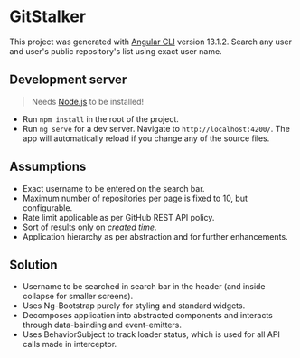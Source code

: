 # GitStalker

This project was generated with [Angular CLI](https://github.com/angular/angular-cli) version 13.1.2. Search any user and user's public repository's list using exact user name.

## Development server
> Needs [Node.js](https://nodejs.org/en/) to be installed!
- Run `npm install` in the root of the project.
- Run `ng serve` for a dev server. Navigate to `http://localhost:4200/`. The app will automatically reload if you change any of the source files.

## Assumptions
- Exact username to be entered on the search bar.
- Maximum number of repositories per page is fixed to 10, but configurable.
- Rate limit applicable as per GitHub REST API policy.
- Sort of results only on _created time_.
- Application hierarchy as per abstraction and for further enhancements.

## Solution
- Username to be searched in search bar in the header (and inside collapse for smaller screens).
- Uses Ng-Bootstrap purely for styling and standard widgets.
- Decomposes application into abstracted components and interacts through data-bainding and event-emitters.
- Uses BehaviorSubject to track loader status, which is used for all API calls made in interceptor.



